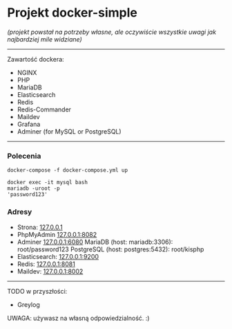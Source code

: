 # Projekt docker-simple

_(projekt powstał na potrzeby własne, ale oczywiście wszystkie uwagi jak najbardziej mile widziane)_

<hr>

Zawartość dockera:
- NGINX
- PHP
- MariaDB
- Elasticsearch
- Redis
- Redis-Commander
- Maildev
- Grafana
- Adminer (for MySQL or PostgreSQL)

<hr>

### Polecenia
````
docker-compose -f docker-compose.yml up
````
````
docker exec -it mysql bash
mariadb -uroot -p
'password123'
````

### Adresy

- Strona: [127.0.0.1](http://127.0.0.1)
- PhpMyAdmin [127.0.0.1:8082](http://127.0.0.1:8082)
- Adminer [127.0.0.1:6080](http://127.0.0.1:6080)
MariaDB (host: mariadb:3306): root/password123
PostgreSQL (host: postgres:5432): root/kisphp
- Elasticsearch: [127.0.0.1:9200](http://127.0.0.9200)
- Redis: [127.0.0.1:8081](http://127.0.0.1:8081)
- Maildev: [127.0.0.1:8002](http://127.0.0.1:8002)

<hr>

TODO w przyszłości:

- Greylog

UWAGA: używasz na własną odpowiedzialność. :)